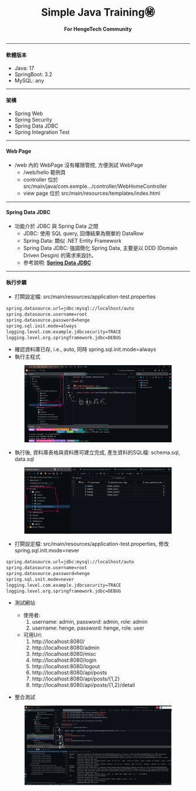 <div align="center">
  <br>
  <h1>Simple Java Training㊙️</h1>
  <strong>For HengeTech Community</strong>
</div>
<br>
<hr/>

#### 軟體版本

* Java: 17
* SpringBoot: 3.2
* MySQL: any

<hr/>

#### 架構
* Spring Web
* Spring Security
* Spring Data JDBC
* Spring Integration Test

<hr/>

#### Web Page
* /web 內的 WebPage 沒有權限管控, 方便測試 WebPage
  * /web/hello 範例頁
  * controller 位於 src/main/java/com.exmple.../controller/WebHomeController
  * view page 位於 src/main/resources/templates/index.html
<hr/>

#### Spring Data JDBC
* 功能介於 JDBC 與 Spring Data 之間
    * JDBC: 使用 SQL query, 回傳結果為簡單的 DataRow
    * Spring Data: 類似 .NET Entity Framework
    * Spring Data JDBC: 強調簡化 Spring Data, 主要是以 DDD (Domain Driven Desgin) 的需求來設計。
    * 參考說明: **[Spring Data JDBC](https://docs.spring.io/spring-data/jdbc/docs/3.1.7/reference/html/#repository-query-keywords)**

<hr/>

#### 執行步驟

* 打閞設定檔: src/main/resources/application-test.properties
```agsl
spring.datasource.url=jdbc:mysql://localhost/auto
spring.datasource.username=root
spring.datasource.password=henge
spring.sql.init.mode=always
logging.level.com.example.jdbcsecurity=TRACE
logging.level.org.springframework.jdbc=DEBUG
```
* 確認資料庫已存, i.e., auto, 同時 spring.sql.init.mode=always
* 執行主程式
<div style="margin:auto;width:80%">
    <img src="images/start-up.png" />
</div>

* 執行後, 資料庫表格與資料應可建立完成, 產生資料的SQL檔: schema.sql, data.sql
<div style="margin:auto;width:80%">
    <img src="images/init-db.png" />
</div>

* 打閞設定檔: src/main/resources/application-test.properties, 修改spring.sql.init.mode=never
```agsl
spring.datasource.url=jdbc:mysql://localhost/auto
spring.datasource.username=root
spring.datasource.password=henge
spring.sql.init.mode=never
logging.level.com.example.jdbcsecurity=TRACE
logging.level.org.springframework.jdbc=DEBUG
```
* 測試網站
    * 使用者:
        1. username: admin, password: admin, role: admin
        1. username: henge, password: henge, role: user
    * 可用Url:
        1. http://localhost:8080/
        2. http://localhost:8080/admin
        3. http://localhost:8080/misc
        4. http://localhost:8080/login
        5. http://localhost:8080/logout
        6. http://localhost:8080/api/posts
        7. http://localhost:8080/api/posts/{1,2}
        8. http://localhost:8080/api/posts/{1,2}/detail


* 整合測試

<div style="margin:auto;width:80%">
    <img src="images/it-test.png" />
</div>


